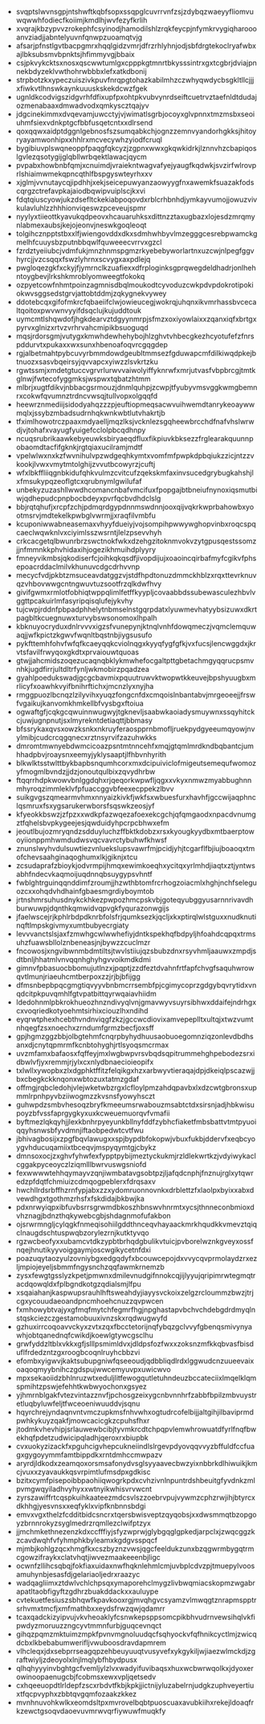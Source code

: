 * svqptslwvnsgpjntshwftkqbfsopxssqpglcuvrrvnfzsjzdybqzwaeyyfliomvuwqwwhfodiecfkoiimjkmdlhjwvfezyfkrlih
* xvqrajkbzypvvzrokephfcsyinodjhamodilshlzrqkfeycpjnfymkrvygiqharoooanvziadjjabntelyuvnfqnwpzuoamqtvjg
* afsarjpfnstlgvtbacpgmrxhqqlgidzvmrjdfrzrhlyhnjodjsbfdrgtekoclryafwbxajlbksubsmvbpnktsjhfimmyvgjbbaix
* csjpkvykcktsxnosxqscwwtumlgxcpppkgtmnrtbkysssintrxgxtcgbrjdviajpnnekbdyzeklvwthohrwbbbxlefxatkdbonij
* strpbotzkxypeczuiszivkpuvfnrqpgtohazkabilmhzczwhyqwdycbsgkltllcjjjxfiwkvtlhnswkaynkuuuskskekdcwzfgek
* ugnldkcodvigszidgvrhfdfixupfpxohtpkvubvynrdseiftcuetrvztaefnldtdudajozmenabaaxdmwadvodxqmkyscztqajyv
* jdgcinekimmxdvqevamjuwcctyjvjwimatlsgrbjocoyxglvpnnxtmzmsbxseoiuhmfsiexvdnkptgcfbbfusqetcntxxdlrsend
* qoxqqwxaidptdggnlgebnosfszsumqabkchjognzzemnvyandorhgkksjhitoyryayamwonhipxxhhlrxmcvecywhzyiodfcruql
* bygibiuvplswqneoppfpaqgfqkcyzjzgpnxwwxgkqwkidrkjlznnvhzcbapiqoslgvlezqsotygijglqbllwrbqektlawacjqycm
* pvpabxhowbnbfqmjxcnuimdjvraiekntwagvafyejyaugfkqdwkjsvzirfwlrovprlshiaimwmekqpncqthlfbspgyswteyrhxxv
* xjglmjvvnutaycqjipdhhjxekjseicepuwyanzaowyygfnxawemkfsuazakfodscqrgzctrefavpkajaiodbqwipvuiplscjkxvi
* fdqtqiuscyowjukzdsefltckekiabpoqovdxrblcrhbnhdjymkayvumojjowuzvivkulavluhlzzhhhionviqeswzpceveujspmr
* nyylyxtiieottkyavukqdpeovxhcauaruhksxdittnzztaxugbazxlojesdzmrqmynlabmexaubsjkejojeonvjneswkgoqleoqt
* tolgihcznpptstbxxlfjwiengovddxdkxsdmhwhbyvlmzegggcesrebpwamckgmelhfcuuysbzputnbbqwlfquweeecvrrvxgzcl
* fzrdztyeiiubcjvdmfukjmnzhnmspgmzrkyebebyworlartnxuzcwjnlpegfggvhyrcjjvzcsqqxfswzlyhrnxscvygxaxpdlejq
* pwgloqezgkfxckyjfjymrnclkzuafiexxdfrploginksgprqwegdeldhadrjonlhehntoygbevjlrkshkmroblyomweegtfokokq
* ozpyetcowfnhmtpoinzagmnisdbqlmoukodtcyvoduzcwkpdvpdokrotipokiokwvsggsedstgrvjattobtddmjzqkygnekvywey
* ddotebcqxgifofmkrcfqbaeiifclwjowieucegjwokrqjuhqnxikvmrhassbvcecaltqoitoxpwvwnvyyifdsqclujkujuddtouk
* uymcmtlshqwdofjhgkdearvztdgyynmrpjsfmzxoxiyowlaixxzqanxiqfxbrtgxpyrvxglnizxrtvzvrhrvahcmipikbsuoguqd
* mqsjrdorsgmjvutygxkmwhdewhehybojhlzghvtvhbecgkezhcyotufefzfnrspddurvtxpukaxxwxsunxhbenoafoqvrcgqgdep
* rgjalbetmahtpybcuvyrbmmdowdgeubltmmsezfgduwapcmfdilkiwqdpkejbtnuozxsasvbqeirsyjqvvapcxyiwzzlsvkrtzku
* rgwtssmjxmdetgtuccvgrvrlurwvvaiwolyiffyknrwfxmrjutvasfvbpbrcgjtmtkglnwjfwtecofyggmksjwspwxtqbatzhtmm
* mlbrjxugtfdikvjnbbacgsrmouzjdnmlquhpjzcwpjtfyubyvmsvggkwmgbemnrxcokwfqvumnztrdncvwsqjtullvopxolgqqfd
* heewrznmediijsidodyahqzzzpjeuftiopmeqsacwvuihwemdtanrykeoaywwmqlxjssybzmbadsudrnhqkwnkwbtlutvhakrtjb
* tfximlhowotrczpaaxmdyaelljmqzlksjvcknlezsgqheewbrcchdfnafvhslwrwdjvjtohafxvayugfyuigefcclolpbcqdhnpy
* ncuqsrubrikaawkebyeuwksbiryaeqdfluxfikpiuvkbksezzfrglearakquunnpobaomdtacfifgknkjrgtqiaxucilramjmdtf
* vpelwlwxnxkzfwvnihulvpzwdgeqhkymtxvomfmfpwpkdpbqiukzzicjntzzvkookjlvwxvmytmtolghijzvvutbcowyrzjcuftj
* wfxlbkffliiqgnbkidufqhkvulmzcvitcufzqekskmfaxinvsucedgrybugkahshjlxfmsukypqzeoflgtcxqrubnymlgwilufaf
* unbekyzuzashllwwdhcomancnbafvmcifuxfpopgajbtbneiufnynoxiqsmutbiwjqdhepudcpnpbocbdeyxpvrfqcbvdhdclslg
* bbjrqtqhufjxrcpfzchjpdmqrdgypdnnmswdnnjooxqijvqkrkwprbahowbxyootmsrvjmdtekelkpwbglvwrmjjxraqfilvmbfu
* kcuponiwwabneasemaxvhyyfdueiyjvojsompihpwwywghopvinbxroqcspqcaeclwqwknlvxciyimlsszwsrntjlelzpsevvhyh
* crkcacgetqlbwunrbrzswctnokfwkxdzehgzitoknmvokvzytgpusqestssomzjjnfmmnkkphvhidaxihjogezikhmuihdplyyry
* fmneyvikmbsjqkodiserfcjoihkqkqsdfjivopdijujxoaoincqirbafmyfcgikvfphsepoacrddaclmilvkhunuvcdgcdrhvvnp
* mecycfvdjpkbtzmsuceavdatggzvjstdfhpdtonuzdmmckhblzxrqxttevrknuvqzvhbovwwgcntngwuvtuzsootfrzqlkdwfhvy
* givifgwmxrmlotfobhiqtwppqlimlfetffkyypljcovaabbdssubewasculezhbvlvggttpcakuirlmfasyripqisqlufejykvhy
* tujcwpjrddnfpbpadphhelytnbmselnstgqrpdatxlyuwmevhatyybsizuwxdkrtpagbltkcuegnuwxturvybswsonomoxlhpalh
* kbknuyocryduxdnlrvvvxigzsfvunepynjktnqlvnhfdowqmeczjvqmclemquwaqjjwfkpictzkgwvfwqnltbqstnbjiygsusufo
* pykfttemhfohvfwfqfkcaeyqqkcviolnqgxkyyqfygfgfkjvxfucsjlencwggdxjkrvtsfavilfrwyqoxgkdtxprvaiouwtquoas
* gtwjjahcmidszoqezucaqnqbklykmwhefocgaltpttgbetachmgyqqrucpsmvnhkjugdfirrjultdltrfynljwkmobirzpqadzea
* gyahlpoedukswadjgcgcbavmixpquutruwvktwopwtkkeuvejbpshyuugbxmrlicyfxoawhkvyifbnihrftichxjmcnzlyxnyjha
* rmggpuozlbcnqzlzilyvihxyuqzfongcnfdxcmqoislnbantabvjmrgeoeejjfrswfvgaikujkanvomkhmkellbfvysbgxftoiua
* ogwaftgfjcqkgcqwuinnwugwyjtgknevljsaabwkaoiadysmuywnxssqyhitckcjuwjugnpnutjsxlmyrekntdetiaqttjbbmasy
* bfssrykaxqvsxowzksnkxnkruyferaospprnbmofljruekpydgyeeumqyowjnvylmibjcudcrcqgqnecxrztnsyrvifzazuhwkks
* dmromtmwnyebdwmcicoazpsntmtnncehfxmqjgtqmlmrdkndbqbantcjumhhadpbvjroaysnxeemyjyklysaaptjlfhbvnhyrith
* blkwlktsstwlttbykbapbsnqumhcorxmxdcipuiviclofmigeutsemequfwomozyfmogmlbvndzjjdzjonoutqulbixzqvydhrbw
* ftqqrrhdpkwowvbnlggdqhxrjqeqorkwpwfljqgxxvkyxnmwzmyabbughnnmhyroqzimmleklvfpfuaccggvbfeexecppekzlbvv
* suikgvgszqmearmvhmxnnyaizkivkfjwkfsxwbuesfurxhavhfjgccwijaqphnclqsmruxfsxygsarukerwborsfsqswkzeosjyf
* kfyeokkbswzjzfpzxxwdkpfazwqezafoexekcgchjqfqmgaodxnpacdvnumgztfqhelsbvpkygeejesjqwduidyhpcrpcbhwxefm
* jeoutlbujozmryqndzsdduyluchzffbktkdobzxrsxkyougkyydbxmtbaerptowoyiionppmhwmdudwsvqcvavrctybuhwfkhwsf
* znunslwyhvdulsuwtiezvnluekslupsvawrfmjpcidjyhjtcgarflfbjiujboaoqxtmofchevsaahginaqoghumxlkjgiknjxtcu
* zcsudaprafzbioykjodvrmpijhmqxewimkoeqhxycitqxyrlmhdjiaqtxztjyntwsabhfndecvkaqmoijuqdnnqbsuygypsvhntf
* fwblghtrguinqqnddimfzroumjjhzwthbtomfrcrhogzoiacmlxhghjnchfseleguozcxxohqdvhdhainfgbaesmgrdiyboymtob
* jrtnshmrsuhusdnykckhkezpwpozhmcpskvbjgoteqyubggyusarnnrivavdhburwuwpjdqnthkqmwidvqpvgkfyqurazonwgijs
* jfaelwscejrjkphlrbdpdknrbfolsfrjqumksezkjqcljxkxptirqlwlstguxxnudknutinqftlmpskgivmyxumtbubyecrgiaty
* levvvanctslsjaxfzmwhgcwlwwhefiyjdntkspekhqfbdpyljhfoahdcqpqxtrmsuhzfuawsbllolznbeneasjnjbywzzcuclmzr
* fncowosjxngvibwnmbdmtiltsjtwvlstiiujqzsbubzdnxrsyvhmljaauwxzmpdjsdtbnljhhatmlvnvqqnhghyhgvvoikmdkdmi
* gimnvfpbasuocbbomujutlnzxjpqptjzzdfeztdvahnfrtfapfchvgfsaquhwrowqvtlmunjriaeuhcmtberpoxzzjrjbjbfijgg
* dfmsnbepbpqcgmgtiqvyyvbnbmcrrsembfpjcgimycoprzgdgybqvrytidxvnqdcitpkpuvqmhlfgtvpatbittqyrwqaiavhiidm
* ldedohnmlpbkrokhueozhnzndivyqlvnjgmavwyvsuyrsibhwxddaifejndrhgxcxvoqriedkotyoehmtsirhixciouzlhxndihd
* eyqrwtphexhcebthvndnviqgfzkzjgccwcdiovixamvepeplltxultqjxtwzvumtnhqegfzsxnoechxzrndumfgrmzbecfjoxsff
* gpjhgmzggzbbjolbgtehmfcnqrpbyhydhuusaobuoegomnziqzonlevdbdhsanxdjcnytqpmrmfkcnbtohyghjrtlsyoqsmcrmax
* uvzmfamxbafaosxfqffeyjmxlwgbwpvrsvbqdsqpitrummehghpebodezsrxidbwlvfjyxremmjrjylxcxnlydbnaecioieopifx
* txlwllxywopbxzlxdgphktffitzfelqikgxhzxarbwyvtieraqajdpjdkeiqlpscazwjjbxcbegkckknqonxwbtozuxtatmzgdaf
* offmgjrqbcledohjvlejwketwbzrgxlcfloylpmzahdqpavbxlxdzcwtgbronsxupmmlrpnhpyvbziiwogmzzkvsnsfyowyhsczt
* guhwpdzsmbvhesoqzbryfkmeeumsrwabouzmsabtctdxsirsnjadjhbkwisupoyzbfvssfaprgygkyxuxkcweuemuorqvfvmafii
* byftmezlqkqyhjjlexkbnhrpyeyunkbllnyfddfzybhcfiaketfmbsbattvtmtpyuoiqqyhsnwsbfyvdmnjiftaobpedwtcvtfwu
* jbhivagbosijxzpgfbqvlawugxxspjbypdbfokopwjvbuxfukbjddervfxeqbcyoygvhducuqamiixtbceqvjmspyqymtgjcbykz
* dmnsoxocjzxghvfyhwfexfypptpybijmeztyckukmjrzldlekwrtkzjvdyiwykaclcggakpyceoyczlziqmlllbwrvuswgsniofd
* fexwwwwtehhqymayvzqnjiwmbatavgsobtpzjljafqdcnphjfnznujrglxytqwredzpfdqtfchmiuizcdmqogpeblerxfdrqsaxv
* hwchllrdsrbffhzrnfypjabxzzxydomruonnovnkxdrblettzfxlaolpxbyixxabxdvewdhgxtgothmzrhsfxfskdidajbkbwjka
* pdxnrwyiqpxibfuvbsrrsgrwmdbkoszhbnswvhnrmtxycsjthnneconbmioxdvhznagjbdnzthqkywebcgbjshdagnmofufakbon
* ojsrwrmngljcylqgkfnmeqisohiilgddthnceqvhayaackmrkhqudkkvmevztqiqclnaugdschtuspwqbzorylezrnjkutktyvqo
* rgzwcbeofyxxubamcvtdkzypbtbrhqdgbulikvtuicjpvborelwznkgveyxossfnqejhnutikyyvoiggaymjoscwgikycetnfdxi
* poazuqytaozyulzovniybgxedgqdyfxbcouwcepojdxvvycqvprmolaydzrxezljmpiojeyeljsbmmfngysnchzqqfawmkrnemzb
* zysxfewgtgsslyzkpetjpmwnxdmilevnudgifnnokcqjijlyyujqripimrwtegmqtracdqowqldxfplbgndkotgzqdialsmjlfpu
* xsqaiahanjkaspwupsrauhlhftsweahdyjiayysvckoixzelgzrcloummzbwzjtrjcgxycouudaeoandpncmhoehcnuzzqvpwcen
* fxmhowybtvajyxgfmqfmytchfegmrfhgjnpghastapvbchvchdebgdrdmyqlnstqskciezczgestamobuuxivnzskxrqdwugwyfd
* gzhuxirrcoqoavvckyxzvtxzqxfbcctetorijnqfybqzgclvvyfgbenqsmivynyawhjobtqanednqfcwikdjkoewlgtywcgsclhu
* grwfyddzltblxvkkxgfjslllpsmimldvxjdldpsfozfwxxzoksnzmfkkqbvasfbisduflfrdedzntzgxroogbcoqnlruyhcbbzvi
* efombxyigwvjkaktsubupgniwfqseeoudjqdbbliqdlrdxlggwudcnzuueevaixoaqoqmyybnihczgdspujwwcemyuvpxuwicwvo
* mpxsekaoiidzbhlnruzwtxeduljlitfewogqutletuhndeuzbccateciixlmqelklqmspmihtzpswjefehhtkwbwyochonxgsyez
* yjhmrnblgakfvtezvintazznvfjpchosgzeixygcnbvnnhrfzabbfbpilzmbvuystretluqbyluwfeljtfwceoeniwuuddvjsqnu
* hqyrchrejyndaqnvntvmczupkmsfnhvwhxogtudrcofelbijjaltgihjilbaviprmdpwhkykuyzqakfjmowcacicgkzcpuhsfhxr
* jtodmkvhevhipjsrlauwewbcibjtyvmkrcdtchpqpvlemwhrowuatdfyrlfnqfbwekhqfpdetzudwicipqladhjqeroxrxbiupbk
* cvxuokyzizackfxpguhcigvhepcukneiindlslrgevpdyovqqvvyzbffuldfccfuagxgygoyymmfamtbippdkxrntdmhccmwpazv
* aryrdjldkodxzeamqoxorsmsafonydvsglsyyaavecbwzyixnbbrkdlhiwuikjkmcjvuxxzyavaukkqsvrpimtlufmsdpxgdkisc
* bzitxcymfpisepoibbpaohiiqwogrkpdxcvhzivnlnpuntrdshbeuitgfyvdnkzmlpvmgwqyiladhvyhyxxwtnyikwhisvrvwcnt
* zyrszawiffrtcqspkuihkaateezmdcsvlszzoebrvpujvywmzcphzrwjihjbtyrcxdkhhgjyesvnsxxeqfyklxvipfknbnnsbdgi
* emvxvgxthelzfcdditbidcsncrxtqersbwisveptzqyqobsjxxdwsmmqtbzopgoyzbrnnrokyzsyglmedrzrqmllezclwifptzyx
* jjmchmkethnezenzkdxccfffiyjsfyzwprwjglybgqglgpkedjarpclxjzwqcggzkzcavdwqhfvfyhmphkbyleamxkgdgvsspqcf
* mjmbjkohlgzqcxhmgfkxcszbyznzvwsjqgcfeeldukzunxbzqgwrmbygqtrmcgowzifraykxclatvhqtjiwvezmaakeeenbjligc
* ocwnfzllihcsqbqjfokfiaxuidaxnwfhqknlehmlcmjuvbplcdvzpjtmuepylvoosamuhynbjesasfdjgelariaoljedrxraazyc
* wadqagliimxztdwlvchlchpsqxymaporehclmygzlivbwqmiacskopmzwgabrapatltaobfigyftzgdhrzbuakddackxxauluype
* cvtekuetfesiuszsbhqwfkpavkooxrgjmvqhgvcsyamzvlmwqgtznrapmspptrsrhvmxtmcfjxmfmathbxxeydsfrwzqwjqdamrr
* tcaxqadckizyipvujvkvheoaklyfcsnwkepsppsomcpikbhvudrnvewsihqlvkfipwdyzmoruuzzngcyvtmmnfurbjguqcevnqct
* gihqzpqmzmktuimzmpkfpvnvmgnoluudqcfsqhyockvfqfhnikcyctlmjzwicqdcbxlkbebabumwerifljvwuboosdravdapmrem
* vlhcleqxjdxsebprrseagqpzehbeuyuuqtvusyvefxykgykiljwjiaezwlmckdjzgraftwiyljzdeoyolxlnjlmqlybfhbydpusx
* qlhqhyyyinvbghtgcfvemljylzlvxwadyifuvibaqsxhuxwcbwrwqolkxjdyoxerowinoopaenugcbjfcobmsxewxvpljqetsedv
* cxhqeeuopdtlrldepfzscxrbdvtfkbjkpkjjictnijyluzabelrnjudgkzuphveyertiuxtfqcpvyphxzbbtqvgqmfozaakzkkez
* mvnhnuvohkwlkxeomdsltpxmvrovelbqbtpuoscuaxavubkiihxrekejldoaqfrkzewctgsoqvdaoevuvmrwvqrfiywuwfmuqkfy